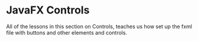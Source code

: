 # JavaFX Controls

All of the lessons in this section on Controls, teaches us how set up the fxml file with buttons and other
elements and controls. 